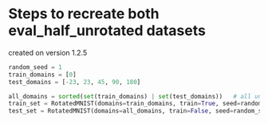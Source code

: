 # Steps to recreate both eval_half_unrotated datasets

created on version 1.2.5

```python
random_seed = 1
train_domains = [0]
test_domains = [-23, 23, 45, 90, 180]

all_domains = sorted(set(train_domains) | set(test_domains))   # all unique angles, sorted
train_set = RotatedMNIST(domains=train_domains, train=True, seed=random_seed, val_set_size=1000, normalize=True, add_noise=False)
test_set = RotatedMNIST(domains=all_domains, train=False, seed=random_seed, normalize=True, add_noise=False)
```
